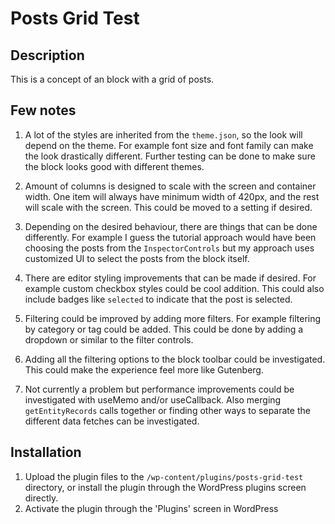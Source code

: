 # Posts Grid Test

## Description

This is a concept of an block with a grid of posts. 

## Few notes

1. A lot of the styles are inherited from the `theme.json`, so the look will depend on the theme. For example font size and font family can make the look drastically different. Further testing can be done to make sure the block looks good with different themes.

2. Amount of columns is designed to scale with the screen and container width. One item will always have minimum width of 420px, and the rest will scale with the screen. This could be moved to a setting if desired.

3. Depending on the desired behaviour, there are things that can be done differently. For example I guess the tutorial approach would have been choosing the posts from the `InspectorControls` but my approach uses customized UI to select the posts from the block itself.

4. There are editor styling improvements that can be made if desired. For example custom checkbox styles could be cool addition. This could also include badges like `selected` to indicate that the post is selected.

5. Filtering could be improved by adding more filters. For example filtering by category or tag could be added. This could be done by adding a dropdown or similar to the filter controls.

6. Adding all the filtering options to the block toolbar could be investigated. This could make the experience feel more like Gutenberg.

7. Not currently a problem but performance improvements could be investigated with useMemo and/or useCallback. Also merging `getEntityRecords` calls together or finding other ways to separate the different data fetches can be investigated.

## Installation

1. Upload the plugin files to the `/wp-content/plugins/posts-grid-test` directory, or install the plugin through the WordPress plugins screen directly.
1. Activate the plugin through the 'Plugins' screen in WordPress
